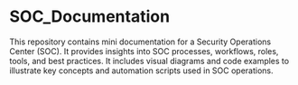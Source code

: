 # SOC_Documentation
This repository contains mini documentation for a Security Operations Center (SOC). It provides insights into SOC processes, workflows, roles, tools, and best practices. It includes visual diagrams and code examples to illustrate key concepts and automation scripts used in SOC operations.

